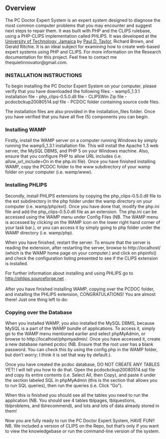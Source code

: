 <h2>Overview</h2>
The PC Doctor Expert System is an expert system designed to diagnose the most common computer problems that you may encounter and suggest next steps to repair them. It was built with PHP and the CLIPS rulebase, using a PHP-CLIPS implementation called PHLIPS. It was developed at the <a href='http://www.utech.edu.jm/' target='_blank'>University of Technology, Jamaica</a> by <a href='https://thequietinnovator.com/'>Paul D. Taylor</a>, Richard Brown, and Gerald Ritchie. It is an ideal subject for examining how to create web-based expert systems using PHP and CLIPS. For more information on the Research documentation for this project. Feel free to contact me thequietinnovator@gmail.com.

<h3>INSTALLATION INSTRUCTIONS</h3>
To begin installing the PC Doctor Expert System on your computer, please verify
that you have downloaded the following files:
- wamp5_1.3.1 installation file
- php_clips-0.5.0.dll file
- CLIPSWin Zip file
- pcdocbckup20080514.sql file
- PCDOC folder containing source code files.
<p>The installation files are also provided in the installation_files folder. Once you have verified that you have all five (5) components you can begin.</p>

<h3>Installing WAMP</h3>
Firstly, install the WAMP server on a computer running Windows by simply
running the wamp5_1.3.1 installation file. This will install the Apache 1.3 web
server, the MySQL DBMS, and PHP 5 on your Windows machine. Also, ensure that you configure PHP to allow URL includes (i.e. allow_url_include=On in the php.ini file). 
Once you have finished installing WAMP, copy the PCDOC folder to the www
subdirectory of your wamp folder on your computer (i.e. wamp/www).

<h3>Installing PHLIPS</h3>
Secondly, install PHLIPS extensions by copying the php_clips-0.5.0.dll file to
the ext subdirectory in the php folder under the wamp directory on your
computer (i.e. wamp/php/ext). Once you have done that, modify the php.ini file and add the php_clips-0.5.0.dll file as an extension. The php.ini can be accessed using the WAMP menu under
Config Files (NB. The WAMP menu is accessed by clicking on the WAMP icon
on the lower right hand corner of your task bar.), or you can access it by simply
going to php folder under the WAMP directory (i.e. wamp/php). 

When you have finished, restart the server. To ensure that the server is reading
the extension, after restarting the server, browse to http://localhost/ (which is the
WAMP home page on your computer.) and click on phpinfo() and check the
configuration listing presented to see if the CLIPS extension is installed. 

For further information about installing and using PHLIPS go to
http://phlips.sourceforge.net .
<br/><br/>After you have finished installing WAMP, copying over the PCDOC folder, and
installing the PHLIPS extension, CONGRATULATIONS! You are almost there!
Just one thing left to do:

<h3>Copying over the Database</h3>
When you installed WAMP, you also installed the MySQL DBMS, because
MySQL is a part of the WAMP bundle of applications. To access it, simply go to
the WAMP menu mentioned earlier and select phpMyAdmin, or browse to
http://localhost/phpmyadmin/. Once you have accessed it, create a new
database named pcdoc (NB. Ensure that the root user has a blank password.
You can check this by using the config.php in the WAMP folder, but don’t worry;
I think it is set that way by default.).

Once you have created the pcdoc database, DO NOT CREATE ANY TABLES
YET! I will tell you how to do that. Open the pcdocbckup20080514.sql file and copy its entire contents (i.e. Select All, then Copy), and
paste it under the section labeled SQL in phpMyAdmin (this is the section that
allows you to run SQL queries), then run the queries (i.e. Click “Go”).

When this is finished you should see all the tables you need to run the
application (NB. You should see 4 tables tblpages, tblquestions, tblproblems,
and tblrecommend), and lots and lots of data already stored in them!

Now you are fully ready to run the PC Doctor Expert System, HAVE FUN!!
NB. We included a version of CLIPS on the Repo, but that’s only if you want to
view the knowledgebase or run the command-line version of the system.
